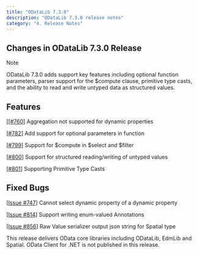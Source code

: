 ```yaml
---
title: "ODataLib 7.3.0"
description: "ODataLib 7.3.0 release notes"
category: "4. Release Notes"
---
```


## Changes in ODataLib 7.3.0 Release ##

> [!NOTE]
> ODataLib 7.3.0 adds support key features including optional function parameters, parser support for the $compute clause, primitive type casts, and the ability to read and write untyped data as structured values. 

## Features ##

[[[#760](https://github.com/OData/odata.net/issues/760)] Aggregation not supported for dynamic properties

[[#782](https://github.com/OData/odata.net/issues/782)] Add support for optional parameters in function

[[#799](https://github.com/OData/odata.net/issues/799)] Support for $compute in $select and $filter

[[#800](https://github.com/OData/odata.net/issues/800)] Support for structured reading/writing of untyped values

[[#801](https://github.com/OData/odata.net/issues/801)] Supporting Primitive Type Casts

## Fixed Bugs ##

[[Issue #747](https://github.com/OData/odata.net/issues/747)] Cannot select dynamic property of a dynamic property 

[[Issue #814](https://github.com/OData/odata.net/issues/814)] Support writing enum-valued Annotations

[[Issue #856](https://github.com/OData/odata.net/issues/856)] Raw Value serializer output json string for Spatial type


This release delivers OData core libraries including ODataLib, EdmLib and Spatial. OData Client for .NET is not published in this release.